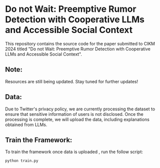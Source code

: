 # Do not Wait: Preemptive Rumor Detection with Cooperative LLMs and Accessible Social Context

This repository contains the source code for the paper submitted to CIKM 2024 titled "Do not Wait: Preemptive Rumor Detection with Cooperative LLMs and Accessible Social Context".

## Note:

Resources are still being updated. Stay tuned for further updates!

## Data:

Due to Twitter's privacy policy, we are currently processing the dataset to ensure that sensitive information of users is not disclosed. Once the processing is complete, we will upload the data, including explanations obtained from LLMs.

## Train the Framework:

To train the framework once data is uploaded , run the follow script:

```bash
python train.py
